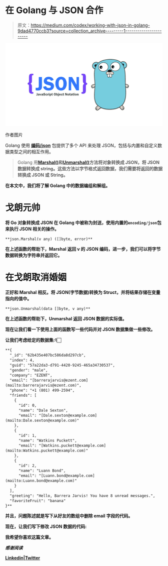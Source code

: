 # 在 Golang 与 JSON 合作

> 原文：<https://medium.com/codex/working-with-json-in-golang-9dad4770ccb3?source=collection_archive---------1----------------------->

![](img/e5b7e79dae93d4212ee8efc96cf47fba.png)

作者图片

Golang 使用 [**编码/json**](https://pkg.go.dev/encoding/json) 包提供了多个 API 来处理 JSON，包括与内置和自定义数据类型之间的相互作用。

> Golang 用[**Marshal()**](https://pkg.go.dev/encoding/json#Marshal)**和[**Unmarshal()**](https://pkg.go.dev/encoding/json#Unmarshal)**方法将对象转换成 JSON，将 JSON 数据转换成 string。这些方法以字节格式返回数据，我们需要将返回的数据转换成 JSON 或 String。****

****在本文中，我们将了解 **Golang** 中的数据**编组**和**解组**。****

# ****戈朗元帅****

****将 Go 对象转换成 JSON 在 Golang 中被称为封送，使用内置的`encoding/json`包来执行 JSON 相关的操作。****

```
**json.Marshal(v any) ([]byte, error)**
```

****在上述函数的帮助下，Marshal 返回 v 的 JSON 编码，进一步，我们可以将字节数据转换为字符串并返回它。****

# ****在戈朗取消婚姻****

****正好和 Marshal 相反。将 JSON(字节数据)转换为 Struct，并将结果存储在变量指向的值中。****

```
**json.Unmarshal(data []byte, v any)**
```

****在上述函数的帮助下，Unmarshal 返回 JSON 数据的实际值。****

****现在让我们看一下使用上面的函数写一些代码并对 JSON 数据集做一些修改。****

****让我们考虑给定的数据集:👇🏻****

```
**{
  "_id": "62b435e407bc586da8d297cb",
  "index": 4,
  "guid": "57a22da3-d791-4420-9245-465a34730537",
  "gender": "male",
  "company": "EZENT",
  "email": "[barrerajarvis@ezent.com](mailto:barrerajarvis@ezent.com)",
  "phone": "+1 (801) 499-2594",
  "friends": [
    {
      "id": 0,
      "name": "Dale Sexton",
      "email": "[Dale.sexton@example.com](mailto:Dale.sexton@example.com)"
    },
    {
      "id": 1,
      "name": "Watkins Puckett",
      "email": "[Watkins.puckett@example.com](mailto:Watkins.puckett@example.com)"
    },
    {
      "id": 2,
      "name": "Luann Bond",
      "email": "[Luann.bond@example.com](mailto:Luann.bond@example.com)"
    }
  ],
  "greeting": "Hello, Barrera Jarvis! You have 8 unread messages.",
  "favoriteFruit": "banana"
}**
```

****并且，问题陈述就是写下从好友的**数组中删除 **email** **字段**的代码。******

****现在，让我们写下修改 JSON 数据的代码:****

**我希望你喜欢这篇文章。**

*****感谢阅读*****

**[Linkedin](https://www.linkedin.com/in/itskushagra/)|[Twitter](https://twitter.com/im_Kushagra)**